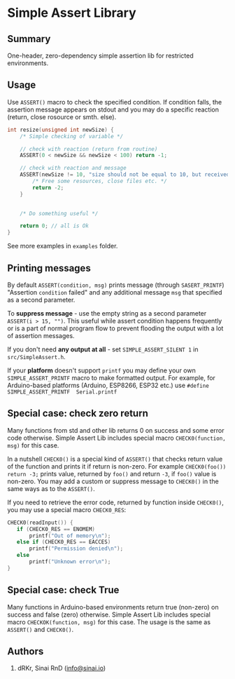 Simple Assert Library
==========================

## Summary

One-header, zero-dependency simple assertion lib for restricted environments.

## Usage

Use `ASSERT()` macro to check the specified condition. If condition falls, the assertion message appears on stdout and you may do a specific reaction (return, close rosource or smth. else).


```c++
int resize(unsigned int newSize) {  
    /* Simple checking of variable */

    // check with reaction (return from routine)
    ASSERT(0 < newSize && newSize < 100) return -1; 

    // check with reaction and message
    ASSERT(newSize != 10, "size should not be equal to 10, but received: %d", newSize) {
    	/* Free some resources, close files etc. */
    	return -2;
    }

    
    /* Do something useful */

    return 0; // all is Ok
}
```

See more examples in `examples` folder.

## Printing messages

By default `ASSERT(condition, msg)` prints message (through `SASERT_PRINTF`) "Assertion  `condition`  failed" and any additional message `msg` that specified as a second  parameter. 

To **suppress message** - use the empty string as a second parameter `ASSERT(i > 15, "")`. This useful while assert condition happens frequently or is a part of normal program flow to prevent flooding the output with a lot of assertion messages.

If you don't need **any output at all** - set `SIMPLE_ASSERT_SILENT 1` in `src/SimpleAssert.h`.

If your **platform** doesn't support `printf` you may define your own `SIMPLE_ASSERT_PRINTF` macro to make formatted output. For example, for Arduino-based platforms (Arduino, ESP8266, ESP32 etc.) use `#define SIMPLE_ASSERT_PRINTF  Serial.printf` 

## Special case: check zero return

Many functions from std and other lib returns 0 on success and some error code otherwise. Simple Assert Lib includes special macro `CHECK0(function, msg)` for this case.

In a nutshell `CHECK0()` is a special kind of `ASSERT()` that checks return value of the function and prints it if return is non-zero. For example `CHECK0(foo()) return -3;` prints value, returned by `foo()` and return `-3`, if `foo()` value is non-zero. You may add a custom or suppress message to `CHECK0()` in the same ways as to the  `ASSERT()`.

If you need to retrieve the error code, returned by function inside `CHECK0()`, you may use a special macro `CHECK0_RES`:
```C++
CHECK0(readInput()) {
   if (CHECK0_RES == ENOMEM)
       printf("Out of memory\n");
   else if (CHECK0_RES == EACCES)
       printf("Permission denied\n");
   else
       printf("Unknown error\n");
}
```

## Special case: check True

Many functions in Arduino-based environments return true (non-zero) on success and false (zero) otherwise. Simple Assert Lib includes special macro `CHECKOK(function, msg)` for this case. The usage is the same as `ASSERT()` and `CHECK0()`.


## Authors
1. dRKr, Sinai RnD (<info@sinai.io>)
